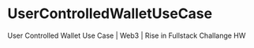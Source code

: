 # UserControlledWalletUseCase
User Controlled Wallet Use Case | Web3 | Rise in Fullstack Challange HW

